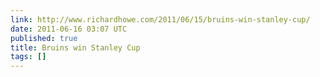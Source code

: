 ```yaml
---
link: http://www.richardhowe.com/2011/06/15/bruins-win-stanley-cup/
date: 2011-06-16 03:07 UTC
published: true
title: Bruins win Stanley Cup
tags: []
---
```



